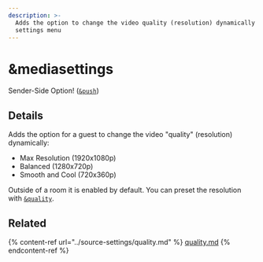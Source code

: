 ```yaml
---
description: >-
  Adds the option to change the video quality (resolution) dynamically via the
  settings menu
---
```


# \&mediasettings

Sender-Side Option! ([`&push`](../source-settings/push.md))

## Details

Adds the option for a guest to change the video "quality" (resolution) dynamically:

* Max Resolution (1920x1080p)
* Balanced (1280x720p)
* Smooth and Cool (720x360p)

Outside of a room it is enabled by default. You can preset the resolution with [`&quality`](../source-settings/quality.md).

## Related

{% content-ref url="../source-settings/quality.md" %}
[quality.md](../source-settings/quality.md)
{% endcontent-ref %}
